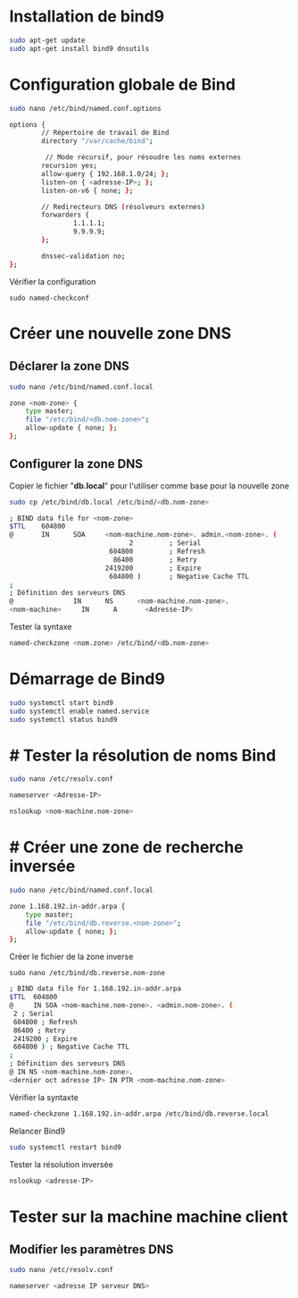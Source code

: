 # Installation de bind9

```bash
sudo apt-get update
sudo apt-get install bind9 dnsutils
```

# Configuration globale de Bind

```bash
sudo nano /etc/bind/named.conf.options
```

```bash
options {
        // Répertoire de travail de Bind
        directory "/var/cache/bind";

         // Mode récursif, pour résoudre les noms externes 
        recursion yes;
        allow-query { 192.168.1.0/24; };
        listen-on { <adresse-IP>; };
        listen-on-v6 { none; };

        // Redirecteurs DNS (résolveurs externes)        
        forwarders {
                1.1.1.1;
                9.9.9.9;
        };

        dnssec-validation no;
};
```

Vérifier la configuration 

```
sudo named-checkconf
```

# Créer une nouvelle zone DNS

## Déclarer la zone DNS

```bash
sudo nano /etc/bind/named.conf.local
```

```bash
zone <nom-zone> {
    type master;
    file "/etc/bind/<db.nom-zone>";
    allow-update { none; };
};
```

## Configurer la zone DNS

Copier le fichier "**db.local**" pour l'utiliser comme base pour la nouvelle zone

```bash
sudo cp /etc/bind/db.local /etc/bind/<db.nom-zone>
```

```bash
; BIND data file for <nom-zone>
$TTL    604800
@       IN      SOA     <nom-machine.nom-zone>. admin.<nom-zone>. (
                              2         ; Serial
                         604800         ; Refresh
                          86400         ; Retry
                        2419200         ; Expire
                         604800 )       ; Negative Cache TTL
;
; Définition des serveurs DNS
@               IN      NS      <nom-machine.nom-zone>.
<nom-machine>     IN      A       <Adresse-IP>
```

Tester la syntaxe 

```bash
named-checkzone <nom.zone> /etc/bind/<db.nom-zone> 
```

# Démarrage de Bind9

```bash
sudo systemctl start bind9
sudo systemctl enable named.service
sudo systemctl status bind9
```

# # Tester la résolution de noms Bind

```bash
sudo nano /etc/resolv.conf
```

```bash
nameserver <Adresse-IP>
```

```bash
nslookup <nom-machine.nom-zone>
```

# # Créer une zone de recherche inversée

```bash
sudo nano /etc/bind/named.conf.local
```

```bash
zone 1.168.192.in-addr.arpa {
    type master;
    file "/etc/bind/db.reverse.<nom-zone>";
    allow-update { none; };
};
```

Créer le fichier de la zone inverse 

```
sudo nano /etc/bind/db.reverse.nom-zone
```

```bash
; BIND data file for 1.168.192.in-addr.arpa
$TTL  604800
@     IN SOA <nom-machine.nom-zone>. <admin.nom-zone>. (
 2 ; Serial
 604800 ; Refresh
 86400 ; Retry
 2419200 ; Expire
 604800 ) ; Negative Cache TTL
;
; Définition des serveurs DNS
@ IN NS <nom-machine.nom-zone>.
<dernier oct adresse IP> IN PTR <nom-machine.nom-zone>
```

Vérifier la syntaxte 

```bash
named-checkzone 1.168.192.in-addr.arpa /etc/bind/db.reverse.local 
```

Relancer Bind9

```bash
sudo systemctl restart bind9
```

Tester la résolution inversée

```bash
nslookup <adresse-IP>
```

# Tester sur la machine machine client

## Modifier les paramètres DNS

```bash
sudo nano /etc/resolv.conf
```

```bash
nameserver <adresse IP serveur DNS>
```
